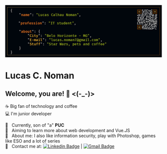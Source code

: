 <!--
**lucasnoman/lucasnoman** is a ✨ _special_ ✨ repository because its `README.md` (this file) appears on your GitHub profile.
Here are some ideas to get you started:
- 🔭 I’m currently working on ...
- 🌱 I’m currently learning ...
- 👯 I’m looking to collaborate on ...
- 🤔 I’m looking for help with ...
- 💬 Ask me about ...
- 📫 How to reach me: ...
- 😄 Pronouns: ...
- ⚡ Fun fact: ...
-->


<img width="auto" src="https://github.com/lucasnoman/lucasnoman/blob/master/Banner%20qr%20linkedin.png">


# Lucas C. Noman

## Welcome, you are! 👋 <(-_-)>
:coffee: Big fan of technology and coffee
<br/>:computer: I'm junior developer

 :school:  &nbsp; Currently, son of "a" **PUC**
 <br/> :green_book: &nbsp; Aiming to learn more about web development and Vue.JS
 <br/> 💬  &nbsp; About me: I also like information security, play with Photoshop, games like ESO and a lot of series
 <br/> :email: &nbsp; Contact me at: [![Linkedin Badge](https://img.shields.io/badge/-LucasCNoman-blue?style=flat-square&logo=Linkedin&logoColor=white&link=https://www.linkedin.com/in/lucas-calhau-noman-45209b95/)](https://www.linkedin.com/in/lucas-calhau-noman-45209b95/) 
| 
[![Gmail Badge](https://img.shields.io/badge/-lucasnoman7@gmail.com-c14438?style=flat-square&logo=Gmail&logoColor=white&link=mailto:lucasnoman7@gmail.com)](mailto:lucasnoman7@gmail.com)
